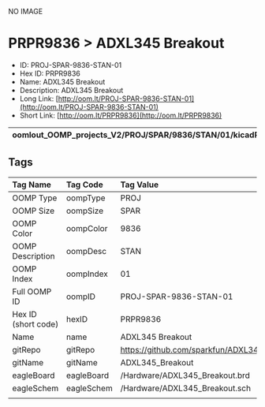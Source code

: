 


  
NO IMAGE  
# PRPR9836 > ADXL345 Breakout

- ID: PROJ-SPAR-9836-STAN-01
- Hex ID: PRPR9836
- Name: ADXL345 Breakout
- Description: ADXL345 Breakout
- Long Link: [http://oom.lt/PROJ-SPAR-9836-STAN-01](http://oom.lt/PROJ-SPAR-9836-STAN-01)
- Short Link: [http://oom.lt/PRPR9836](http://oom.lt/PRPR9836)
  

|oomlout_OOMP_projects_V2/PROJ/SPAR/9836/STAN/01/kicadPcb3dFront.png|oomlout_OOMP_projects_V2/PROJ/SPAR/9836/STAN/01/kicadPcb3dBack.png|oomlout_OOMP_projects_V2/PROJ/SPAR/9836/STAN/01/kicadPcb3d.png||
| :---: | :---: | :---: | :---: |

## Tags
  

|Tag Name|Tag Code|Tag Value|
| :--- | :--- | :--- |
|OOMP Type|oompType|PROJ|
|OOMP Size|oompSize|SPAR|
|OOMP Color|oompColor|9836|
|OOMP Description|oompDesc|STAN|
|OOMP Index|oompIndex|01|
|Full OOMP ID|oompID|PROJ-SPAR-9836-STAN-01|
|Hex ID (short code)|hexID|PRPR9836|
|Name|name|ADXL345 Breakout|
|gitRepo|gitRepo|https://github.com/sparkfun/ADXL345_Breakout|
|gitName|gitName|ADXL345_Breakout|
|eagleBoard|eagleBoard|/Hardware/ADXL345_Breakout.brd|
|eagleSchem|eagleSchem|/Hardware/ADXL345_Breakout.sch|
||||
